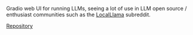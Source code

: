 Gradio web UI for running LLMs, seeing a lot of use in LLM open source / enthusiast communities such as the [LocalLlama](https://www.reddit.com/r/LocalLLaMA/) subreddit.

[Repository](https://github.com/oobabooga/text-generation-webui)
